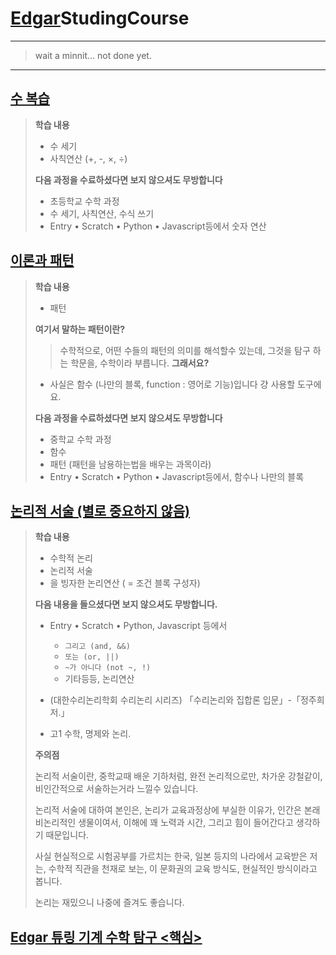 # [Edgar](https://github.com/FarAway6834/Edgar)StudingCourse

---

> wait a minnit... not done yet.

---

## [수 복습](./Number.md)
 > **학습 내용**
 > - 수 세기
 > - 사칙연산 (+, -, ×, ÷)
 > 
 > **다음 과정을 수료하셨다면 보지 않으셔도 무방합니다**
 > - 초등학교 수학 과정
 > - 수 세기, 사칙연산, 수식 쓰기
 > - Entry • Scratch • Python • Javascript등에서 숫자 연산

## [이론과 패턴](./Pettern.md)
 > **학습 내용**
 >  - 패턴
 >
 > **여기서 말하는 패턴이란?**
 > > 수학적으로,
 > > 어떤 수들의 패턴의 의미를 해석할수 있는데,
 > > 그것을 탐구 하는 학문을, 수학이라 부릅니다.
 > **그래서요?**
 > 
 > - 사실은 함수 (나만의 블록, function : 영어로 기능)입니다 걍 사용할 도구에요.
 > 
 > **다음 과정을 수료하셨다면 보지 않으셔도 무방합니다**
 > - 중학교 수학 과정
 > - 함수
 > - 패턴 (패턴을 남용하는법을 배우는 과목이라)
 > - Entry • Scratch • Python • Javascript등에서, 함수나 나만의 블록

## [논리적 서술 (별로 중요하지 않음)](./Logica.md)
 > **학습 내용**
 > - 수학적 논리
 > - 논리적 서술
 > - 을 빙자한 논리연산 ( = 조건 블록 구성자)
 > 
 > **다음 내용을 들으셨다면 보지 않으셔도 무방합니다.**
 > - Entry • Scratch • Python, Javascript 등에서
 >   - `그리고 (and, &&)`
 >   - `또는 (or, ||)`
 >   - `~가 아니다 (not ~, !)`
 >   - 기타등등, 논리연산
 > - (대한수리논리학회 수리논리 시리즈) 「수리논리와 집합론 입문」-「정주희 저.」
 >
 > - 고1 수학, 명제와 논리.
 >
 > **주의점**
 > 
 > 논리적 서술이란, 중학교때 배운 기하처럼, 완전 논리적으로만, 차가운 강철같이, 비인간적으로 서술하는거라 느낄수 있습니다.
 > 
 > 논리적 서술에 대하여 본인은, 논리가 교육과정상에 부실한 이유가, 인간은 본래 비논리적인 생물이여서, 이해에 꽤 노력과 시간, 그리고 힘이 들어간다고 생각하기 때문입니다.
 >
 > 사실 현실적으로 시험공부를 가르치는 한국, 일본 등지의 나라에서 교육받은 저는, 수학적 직관을 천재로 보는, 이 문화권의 교육 방식도, 현실적인 방식이라고 봅니다.
 > 
 > 논리는 재밌으니 나중에 즐겨도 좋습니다.
 
## [Edgar 튜링 기계 수학 탐구 <**핵심**>](./Edgar.md)